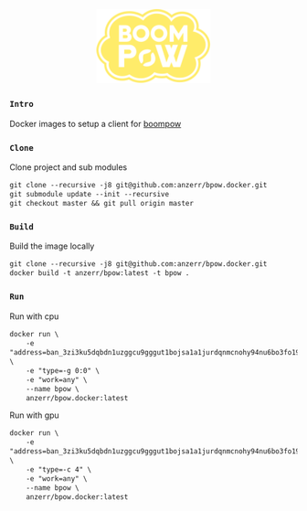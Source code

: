 
<p align="center">
	<img src="bin/logo.svg" width="200">
</p>

### `Intro`
Docker images to setup a client for [boompow](https://bpow.banano.cc/)

### `Clone`
Clone project and sub modules
``` shell
git clone --recursive -j8 git@github.com:anzerr/bpow.docker.git
git submodule update --init --recursive
git checkout master && git pull origin master
```

### `Build`
Build the image locally
``` shell
git clone --recursive -j8 git@github.com:anzerr/bpow.docker.git
docker build -t anzerr/bpow:latest -t bpow .
```

### `Run`
Run with cpu
``` shell
docker run \
	-e "address=ban_3zi3ku5dqbdn1uzggcu9gggut1bojsa1a1jurdqnmcnohy94nu6bo3fo19cp" \
	-e "type=-g 0:0" \
	-e "work=any" \
	--name bpow \
	anzerr/bpow.docker:latest
```
Run with gpu
``` shell
docker run \
	-e "address=ban_3zi3ku5dqbdn1uzggcu9gggut1bojsa1a1jurdqnmcnohy94nu6bo3fo19cp" \
	-e "type=-c 4" \
	-e "work=any" \
	--name bpow \
	anzerr/bpow.docker:latest
```
